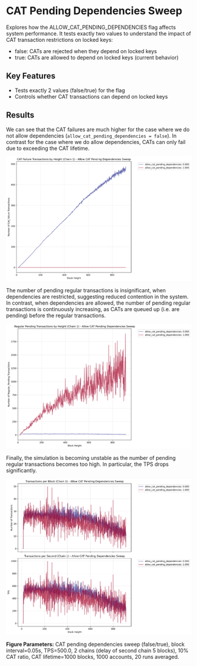 # CAT Pending Dependencies Sweep

Explores how the ALLOW_CAT_PENDING_DEPENDENCIES flag affects system performance.
It tests exactly two values to understand the impact of CAT transaction restrictions on locked keys:

- false: CATs are rejected when they depend on locked keys
- true: CATs are allowed to depend on locked keys (current behavior)

## Key Features

- Tests exactly 2 values (false/true) for the flag
- Controls whether CAT transactions can depend on locked keys

## Results

We can see that the CAT failures are much higher for the case where we do not allow dependencies (`allow_cat_pending_dependencies = false`). In contrast for the case where we do allow dependencies, CATs can only fail due to exceeding the CAT lifetime. 

![Failed CATs](./tx_failure_cat.png)

The number of pending regular transactions is insignificant, when dependencies are restricted, suggesting reduced contention in the system. In contrast, when dependencies are allowed, the number of pending regular transactions is continuously increasing, as CATs are queued up (i.e. are pending) before the regular transactions.

![Pending Regular Transactions](./tx_pending_regular.png)

Finally, the simulation is becoming unstable as the number of pending regular transactions becomes too high. In particular, the TPS drops significantly.

![TPS](./tps.png)

**Figure Parameters:** CAT pending dependencies sweep (false/true), block interval=0.05s, TPS=500.0, 2 chains (delay of second chain 5 blocks), 10% CAT ratio, CAT lifetime=1000 blocks, 1000 accounts, 20 runs averaged.
